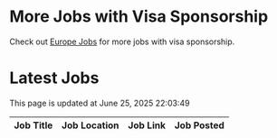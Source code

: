 # More Jobs with Visa Sponsorship

Check out [Europe Jobs](https://github.com/sureshparimi/europejobs#latest-jobs) for more jobs with visa sponsorship.

# Latest Jobs

This page is updated at June 25, 2025 22:03:49

| Job Title | Job Location | Job Link | Job Posted |
| --- | --- | --- | --- |
